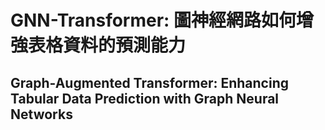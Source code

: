 # GNN-Transformer: 圖神經網路如何增強表格資料的預測能力
## Graph-Augmented Transformer: Enhancing Tabular Data Prediction with Graph Neural Networks
